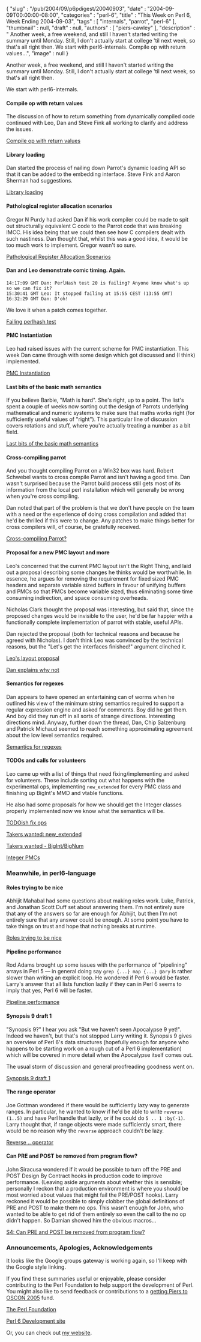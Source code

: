 {
   "slug" : "/pub/2004/09/p6pdigest/20040903",
   "date" : "2004-09-09T00:00:00-08:00",
   "categories" : "perl-6",
   "title" : "This Week on Perl 6, Week Ending 2004-09-03",
   "tags" : [
      "internals",
      "parrot",
      "perl-6"
   ],
   "thumbnail" : null,
   "draft" : null,
   "authors" : [
      "piers-cawley"
   ],
   "description" : " Another week, a free weekend, and still I haven't started writing the summary until Monday. Still, I don't actually start at college 'til next week, so that's all right then. We start with perl6-internals. Compile op with return values...",
   "image" : null
}





Another week, a free weekend, and still I haven't started writing the
summary until Monday. Still, I don't actually start at college 'til next
week, so that's all right then.

We start with perl6-internals.

#### Compile op with return values

The discussion of how to return something from dynamically compiled code
continued with Leo, Dan and Steve Fink all working to clarify and
address the issues.

[Compile op with return
values](http://groups.google.com/groups?threadm=20040828065049.GC12318@kevin.fink.com)

#### Library loading

Dan started the process of nailing down Parrot's dynamic loading API so
that it can be added to the embedding interface. Steve Fink and Aaron
Sherman had suggestions.

[Library
loading](http://groups.google.com/groups?threadm=a06110410bd568c66e647@%5B10.0.1.2%5D)

#### Pathological register allocation scenarios

Gregor N Purdy had asked Dan if his work compiler could be made to spit
out structurally equivalent C code to the Parrot code that was breaking
IMCC. His idea being that we could then see how C compilers dealt with
such nastiness. Dan thought that, whilst this was a good idea, it would
be too much work to implement. Gregor wasn't so sure.

[Pathological Register Allocation
Scenarios](http://groups.google.com/groups?threadm=a0611041abd58ca5c3463@%5B10.0.1.2%5D)

#### Dan and Leo demonstrate comic timing. Again.

    14:17:09 GMT Dan: PerlHash test 20 is failing? Anyone know what's up
    so we can fix it?
    15:30:41 GMT Leo: It stopped failing at 15:55 CEST (13:55 GMT)
    16:32:29 GMT Dan: D'oh!

We love it when a patch comes together.

[Failing perlhash
test](http://groups.google.com/groups?threadm=a06110422bd58e6de10f8@%5B10.0.1.2%5D)

#### PMC Instantiation

Leo had raised issues with the current scheme for PMC instantiation.
This week Dan came through with some design which got discussed and (I
think) implemented.

[PMC
Instantiation](http://groups.google.com/groups?threadm=a06110427bd590a576148@%5B10.0.1.2%5D)

#### Last bits of the basic math semantics

If you believe Barbie, "Math is hard". She's right, up to a point. The
list's spent a couple of weeks now sorting out the design of Parrots
underlying mathematical and numeric systems to make sure that maths
works right (for sufficiently useful values of "right"). This particular
line of discussion covers rotations and stuff, where you're actually
treating a number as a bit field.

[Last bits of the basic math
semantics](http://groups.google.com/groups?threadm=200408310958.i7V9wN909589@thu8.leo.home)

#### Cross-compiling parrot

And you thought compiling Parrot on a Win32 box was hard. Robert
Schwebel wants to cross compile Parrot and isn't having a good time. Dan
wasn't surprised because the Parrot build process still gets most of its
information from the local perl installation which will generally be
wrong when you're cross compiling.

Dan noted that part of the problem is that we don't have people on the
team with a need or the experience of doing cross compilation and added
that he'd be thrilled if this were to change. Any patches to make things
better for cross compilers will, of course, be gratefully received.

[Cross-compiling
Parrot?](http://groups.google.com/groups?threadm=20040901173244.GE1369@pengutronix.de)

#### Proposal for a new PMC layout and more

Leo's concerned that the current PMC layout isn't the Right Thing, and
laid out a proposal describing some changes he thinks would be
worthwhile. In essence, he argues for removing the requirement for fixed
sized PMC headers and separate variable sized buffers in favour of
unifying buffers and PMCs so that PMCs become variable sized, thus
eliminating some time consuming indirection, and space consuming
overheads.

Nicholas Clark thought the proposal was interesting, but said that,
since the proposed changes would be invisible to the user, he'd be far
happier with a functionally complete implementation of parrot with
stable, useful APIs.

Dan rejected the proposal (both for technical reasons and because he
agreed with Nicholas). I don't think Leo was convinced by the technical
reasons, but the "Let's get the interfaces finished!" argument clinched
it.

[Leo's layout
proposal](http://groups.google.com/groups?threadm=4135E823.7070902@toetsch.at)

[Dan explains why
not](http://groups.google.com/groups?threadm=a0611040bbd5bb29d2c15@%5B172.24.18.155%5D)

#### Semantics for regexes

Dan appears to have opened an entertaining can of worms when he outlined
his view of the minimum string semantics required to support a regular
expression engine and asked for comments. Boy did he get them. And boy
did they run off in all sorts of strange directions. Interesting
directions mind. Anyway, further down the thread, Dan, Chip Salzenburg
and Patrick Michaud seemed to reach something approximating agreement
about the low level semantics required.

[Semantics for
regexes](http://groups.google.com/groups?threadm=a0611040ebd5bbe03d7e1@%5B172.24.18.155%5D)

#### TODOs and calls for volunteers

Leo came up with a list of things that need fixing/implementing and
asked for volunteers. These include sorting out what happens with the
experimental ops, implementing `new_extended` for every PMC class and
finishing up BigInt's MMD and vtable functions.

He also had some proposals for how we should get the Integer classes
properly implemented now we know what the semantics will be.

[TODOish fix
ops](http://groups.google.com/groups?threadm=4137507F.5010606@toetsch.at)

[Takers wanted:
new\_extended](http://groups.google.com/groups?threadm=41385717.90803@toetsch.at)

[Takers wanted -
BigInt/BigNum](http://groups.google.com/groups?threadm=41385937.7020708@toetsch.at)

[Integer
PMCs](http://groups.google.com/groups?threadm=200409031221.i83CLUv13413@thu8.leo.home)

### Meanwhile, in perl6-language

#### Roles trying to be nice

Abhijit Mahabal had some questions about making roles work. Luke,
Patrick, and Jonathan Scott Duff set about answering them. I'm not
entirely sure that any of the answers so far are enough for Abhijit, but
then I'm not entirely sure that any answer could be enough. At some
point you have to take things on trust and hope that nothing breaks at
runtime.

[Roles trying to be
nice](http://groups.google.com/groups?threadm=Pine.GSO.4.58.0408292126230.10203@prickly.cs.indiana.edu)

#### Pipeline performance

Rod Adams brought up some issues with the performance of "pipelining"
arrays in Perl 5 — in general doing say `grep {...} map {...} @ary` is
rather slower than writing an explicit loop. He wondered if Perl 6 would
be faster. Larry's answer that all lists function lazily if they can in
Perl 6 seems to imply that yes, Perl 6 will be faster.

[Pipeline
performance](http://groups.google.com/groups?threadm=41338F4C.2090300@rodadams.net)

#### Synopsis 9 draft 1

"Synopsis 9?" I hear you ask "But we haven't seen Apocalypse 9 yet!".
Indeed we haven't, but that's not stopped Larry writing it. Synopsis 9
gives an overview of Perl 6's data structures (hopefully enough for
anyone who happens to be starting work on a rough cut of a Perl 6
implementation) which will be covered in more detail when the Apocalypse
itself comes out.

The usual storm of discussion and general proofreading goodness went on.

[Synopsis 9 draft
1](http://groups.google.com/groups?threadm=20040902234740.GA29156@wall.org)

#### The range operator

Joe Gottman wondered if there would be sufficiently lazy way to generate
ranges. In particular, he wanted to know if he'd be able to write
`reverse (1..5)` and have Perl handle that lazily, or if he could do
`5 .. 1 :by(-1)`. Larry thought that, if range objects were made
sufficiently smart, there would be no reason why the `reverse` approach
couldn't be lazy.

[Reverse ..
operator](http://groups.google.com/groups?threadm=200409030034.i830YESH008947@ms-smtp-04-eri0.southeast.rr.com)

#### Can PRE and POST be removed from program flow?

John Siracusa wondered if it would be possible to turn off the PRE and
POST Design By Contract hooks in production code to improve performance.
(Leaving aside arguments about whether this is sensible; personally I
reckon that a production environment is where you should be most worried
about values that might fail the PRE/POST hooks). Larry reckoned it
would be possible to simply clobber the global definitions of PRE and
POST to make them no ops. This wasn't enough for John, who wanted to be
able to get rid of them entirely so even the call to the no op didn't
happen. So Damian showed him the obvious macros...

[S4: Can PRE and POST be removed from program
flow?](http://groups.google.com/groups?threadm=BD5E4DEC.1CB3A%siracusa@mindspring.com)

### Announcements, Apologies, Acknowledgements

It looks like the Google groups gateway is working again, so I'll keep
with the Google style linking.

If you find these summaries useful or enjoyable, please consider
contributing to the Perl Foundation to help support the development of
Perl. You might also like to send feedback or contributions to a
[getting Piers to OSCON 2005](mailto:pdcawley@bofh.org.uk) fund.

[The Perl Foundation](http://donate.perl-foundation.org/)

[Perl 6 Development site](http://dev.perl.org/perl6/)

Or, you can check out [my website](http://www.bofh.org.uk/).


